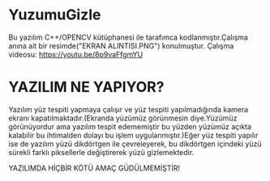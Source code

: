 # YuzumuGizle
Bu yazılım C++/OPENCV kütüphanesi ile tarafımca kodlanmıştır.Çalışma anına ait bir resimde("EKRAN ALINTISI.PNG")  konulmuştur.
Çalışma videosu: https://youtu.be/8p9vaFfgmYU
# YAZILIM NE YAPIYOR? 

Yazılım  yüz tespiti yapmaya çalışır ve yüz tespiti yapılmadığında kamera ekranı kapatılmaktadır.(Ekranda yüzümüz görünmesin diye.Yüzümüz görünüyordur ama yazılım tespit edememiştir bu yüzden yüzümüz açıkta kalabilir bu ihtimalden dolayı bu işlem uygulanmıştır.)Eğer yüz tespiti yapılır ise de
yazılım  yüzü dikdörtgen ile çevreleyerek, bu dikdörtgen içindeki yüzü sürekli farklı piksellerle değiştirerek yüzü gizlemektedir.

YAZILIMDA HİÇBİR KÖTÜ AMAÇ GÜDÜLMEMİŞTİR!

